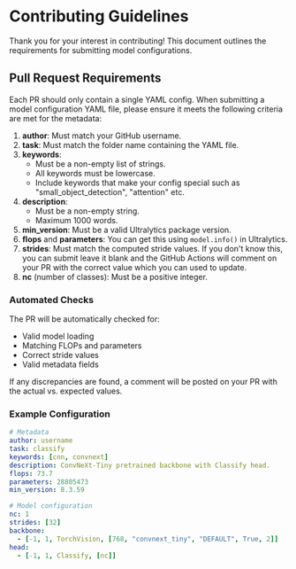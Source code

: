 # Contributing Guidelines

Thank you for your interest in contributing! This document outlines the requirements for submitting model configurations.

## Pull Request Requirements

Each PR should only contain a single YAML config. When submitting a model configuration YAML file, please ensure it meets the following criteria are met for the metadata:

1. **author**: Must match your GitHub username.
2. **task**: Must match the folder name containing the YAML file.
3. **keywords**: 
    - Must be a non-empty list of strings.
    - All keywords must be lowercase.
    - Include keywords that make your config special such as "small_object_detection", "attention" etc.
4. **description**: 
    - Must be a non-empty string.
    - Maximum 1000 words.
5. **min_version**: Must be a valid Ultralytics package version.
6. **flops** and **parameters**: You can get this using `model.info()` in Ultralytics.
7. **strides**: Must match the computed stride values. If you don't know this, you can submit leave it blank and the GitHub Actions will comment on your PR with the correct value which you can used to update.
8. **nc** (number of classes): Must be a positive integer.

### Automated Checks

The PR will be automatically checked for:
- Valid model loading
- Matching FLOPs and parameters
- Correct stride values
- Valid metadata fields

If any discrepancies are found, a comment will be posted on your PR with the actual vs. expected values.

### Example Configuration

```yaml
# Metadata
author: username
task: classify
keywords: [cnn, convnext]
description: ConvNeXt-Tiny pretrained backbone with Classify head.
flops: 73.7
parameters: 28805473
min_version: 8.3.59

# Model configuration
nc: 1
strides: [32]
backbone:
  - [-1, 1, TorchVision, [768, "convnext_tiny", "DEFAULT", True, 2]]
head:
  - [-1, 1, Classify, [nc]]
```